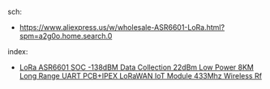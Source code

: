 sch:
- https://www.aliexpress.us/w/wholesale-ASR6601-LoRa.html?spm=a2g0o.home.search.0

index:
- [LoRa ASR6601 SOC -138dBM Data Collection 22dBm Low Power 8KM Long Range UART PCB+IPEX LoRaWAN IoT Module 433Mhz Wireless Rf](https://www.aliexpress.us/item/3256807077851987.html)
